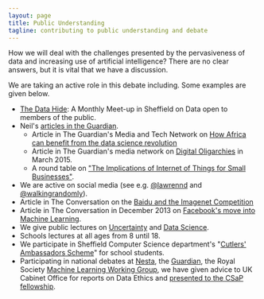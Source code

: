 ```yaml
---
layout: page
title: Public Understanding
tagline: contributing to public understanding and debate
---
```


How we will deal with the challenges presented by the pervasiveness of data and increasing use of artificial intelligence? There are no clear answers, but it is vital that we have a discussion.

We are taking an active role in this debate including. Some examples are given below.

- [The Data Hide](./datahide/): A Monthly Meet-up in Sheffield on Data open to members of the public.
- Neil's [articles in the Guardian](http://www.theguardian.com/profile/neil-lawrence).
  - Article in The Guardian's Media and Tech Network on [How Africa can benefit from the data science revolution](http://www.theguardian.com/media-network/2015/aug/25/africa-benefit-data-science-information)
  - Article in The Guardian's media network on [Digital Oligarchies](http://www.theguardian.com/media-network/2015/mar/05/digital-oligarchy-algorithms-personal-data) in March 2015.
  - A round table on ["The Implications of Internet of Things for Small Businesses"](http://www.theguardian.com/small-business-network/video/2015/jun/04/internet-of-everything-startup-economy).
- We are active on social media (see e.g. [@lawrennd](https://twitter.com/lawrennd) and [@walkingrandomly](https://twitter.com/walkingrandomly)).
- Article in The Conversation on the [Baidu and the Imagenet Competition](https://theconversation.com/ai-cheating-scandal-makes-machine-learning-sound-like-a-sport-it-isnt-43132)
- Article in The Conversation in December 2013 on [Facebook's move into Machine Learning](https://theconversation.com/are-you-an-expert-in-machine-learning-facebook-is-hiring-21439).
- We give public lectures on [Uncertainty](http://inverseprobability.com/inaugural.html) and [Data Science](http://inverseprobability.com/data_farm.html).
- Schools lectures at all ages from 8 until 18.
- We participate in Sheffield Computer Science department's "[Cutlers' Ambassadors Scheme](http://ambassadors.rcweb.dcs.shef.ac.uk/)" for school students.
- Participating in national debates at [Nesta](http://www.nesta.org.uk/event/machines-learn-wild), the [Guardian](http://www.theguardian.com/profile/guardianroundtable), the Royal Society [Machine Learning Working Group](https://royalsociety.org/about-us/committees/machine-learning-working-group/), we have given advice to UK Cabinet Office for reports on Data Ethics and [presented to the CSaP fellowship](http://opendsi.cc/2016/05/27/CSaP-fellowship-meeting.html).
